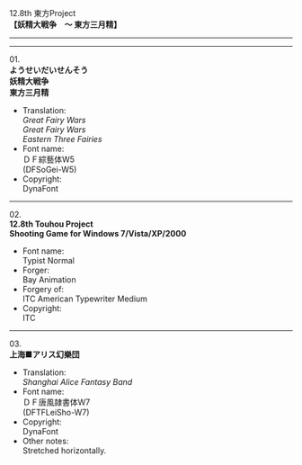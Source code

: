 12.8th 東方Project  
**【妖精大戦争　～ 東方三月精】**

---  
---

01\.  
**ようせいだいせんそう**  
**妖精大戦争**  
**東方三月精**
  - Translation:  
*Great Fairy Wars*  
*Great Fairy Wars*  
*Eastern Three Fairies*
  - Font name:  
ＤＦ綜藝体W5  
(DFSoGei-W5)
  - Copyright:  
DynaFont

---

02\.  
**12.8th Touhou Project**  
**Shooting Game for Windows 7/Vista/XP/2000**
  - Font name:  
Typist Normal
  - Forger:  
Bay Animation
  - Forgery of:  
ITC American Typewriter Medium
  - Copyright:  
ITC

---

03\.  
**上海■アリス幻樂団**
  - Translation:  
*Shanghai Alice Fantasy Band*
  - Font name:  
ＤＦ唐風隷書体W7  
(DFTFLeiSho-W7)
  - Copyright:  
DynaFont
  - Other notes:  
Stretched horizontally.
